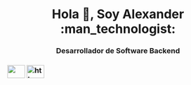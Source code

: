 <h1 align="center">Hola 👋, Soy Alexander :man_technologist:</h1>
<h3 align="center">Desarrollador de Software Backend</h3>

<h3 align="left"Conectate conmigo:</h3>
<p align="left">
<a href="https://linkedin.com/in/alexander-pumisacho-985753233/" target="blank"><img align="center" src="https://raw.githubusercontent.com/gauravghongde/social-icons/master/SVG/Color/LinkedIN.svg" height="30" width="40" /></a>
<a href="https://instagram.com/_ec_alexander/" target="blank"><img align="center" src="https://raw.githubusercontent.com/gauravghongde/social-icons/master/SVG/Color/Instagram.svg" alt="https://www.instagram.com/_ec_alexander/" height="30" width="40" /></a>
</p>
